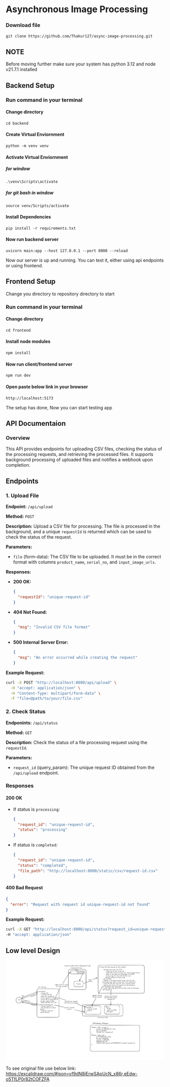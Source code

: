 # Asynchronous Image Processing

### Download file

    git clone https://github.com/Thakur127/async-image-processing.git

## NOTE

Before moving further make sure your system has python 3.12 and node v21.7.1 installed

## Backend Setup

### Run command in your terminal

#### Change directory

    cd backend

#### Create Virtual Enviornment

    python -m venv venv

#### Activate Virtual Enviornment

##### for window

    .\venv\Scripts\activate

##### for git bash in window

    source venv/Scripts/activate

#### Install Dependencies

    pip install -r requirements.txt

#### Now run backend server

    uvicorn main:app --host 127.0.0.1 --port 8000 --reload

Now our server is up and running. You can test it, either using api endpoints or using frontend.

## Frontend Setup

Change you directory to repository directory to start

### Run command in your terminal

#### Change directory

    cd frontend

#### Install node modules

    npm install

#### Now run client/frontend server

    npm run dev

#### Open paste below link in your browser

    http://localhost:5173

The setup has done, Now you can start testing app

## API Documentaion

### Overview

This API provides endpoints for uploading CSV files, checking the status of the processing requests, and retrieving the processed files. It supports background processing of uploaded files and notifies a webhook upon completion.

## Endpoints

### 1. Upload File

**Endpoint:** `/api/upload`

**Method:** `POST`

**Description:** Upload a CSV file for processing. The file is processed in the background, and a unique `requestId` is returned which can be used to check the status of the request.

**Parameters:**

- `file` (form-data): The CSV file to be uploaded. It must be in the correct format with columns `product_name`, `serial_no`, and `input_image_urls`.

**Responses:**

- **200 OK:**
  ```json
  {
    "requestId": "unique-request-id"
  }
  ```
- **404 Not Found:**
  ```json
  {
    "msg": "Invalid CSV file format"
  }
  ```
- **500 Internal Server Error:**
  ```json
  {
    "msg": "An error occurred while creating the request"
  }
  ```

**Example Request:**

```sh
curl -X POST "http://localhost:8000/api/upload" \
  -H "accept: application/json" \
  -H "Content-Type: multipart/form-data" \
  -F "file=@path/to/your/file.csv"

```

### 2. Check Status

**Endponints:** `/api/status`

**Method:** `GET`

**Description:** Check the status of a file processing request using the `requestId`.

**Parameters:**

- `request_id` (query_param): The unique request ID obtained from the `/api/upload` endpoint.

### Responses

#### 200 OK

- If status is `processing`:
  ```json
  {
    "request_id": "unique-request-id",
    "status": "processing"
  }
  ```
- If status is `completed`:
  ```json
  {
    "request_id": "unique-request-id",
    "status": "completed",
    "file_path": "http://localhost:8000/static/csv/request-id.csv"
  }
  ```

#### 400 Bad Request

```json
{
  "error": "Request with request id unique-request-id not found"
}
```

**Example Request:**

```sh
curl -X GET "http://localhost:8000/api/status?request_id=unique-request-id"
-H "accept: application/json"
```

## Low level Design

![Low level desing](./lld.png)

To see original file use below link:
https://excalidraw.com/#json=vf9dN8jErwSApUcN_x86r,eEdw-o5TfLP0r82tCOFZFA
